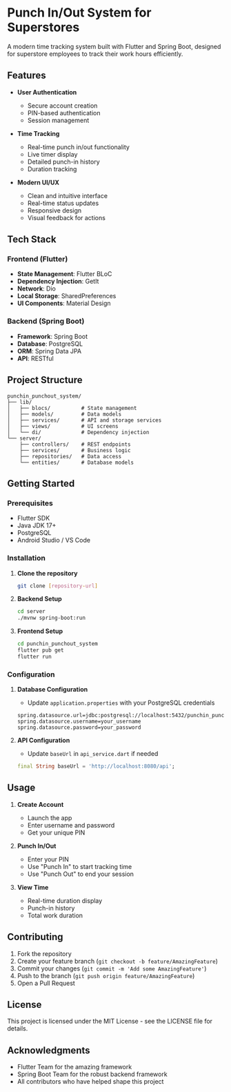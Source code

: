 # Punch In/Out System for Superstores

A modern time tracking system built with Flutter and Spring Boot, designed for superstore employees to track their work hours efficiently.

## Features

- **User Authentication**
  - Secure account creation
  - PIN-based authentication
  - Session management

- **Time Tracking**
  - Real-time punch in/out functionality
  - Live timer display
  - Detailed punch-in history
  - Duration tracking

- **Modern UI/UX**
  - Clean and intuitive interface
  - Real-time status updates
  - Responsive design
  - Visual feedback for actions

## Tech Stack

### Frontend (Flutter)
- **State Management**: Flutter BLoC
- **Dependency Injection**: GetIt
- **Network**: Dio
- **Local Storage**: SharedPreferences
- **UI Components**: Material Design

### Backend (Spring Boot)
- **Framework**: Spring Boot
- **Database**: PostgreSQL
- **ORM**: Spring Data JPA
- **API**: RESTful

## Project Structure

```
punchin_punchout_system/
├── lib/
│   ├── blocs/          # State management
│   ├── models/         # Data models
│   ├── services/       # API and storage services
│   ├── views/          # UI screens
│   └── di/             # Dependency injection
└── server/
    ├── controllers/    # REST endpoints
    ├── services/       # Business logic
    ├── repositories/   # Data access
    └── entities/       # Database models
```

## Getting Started

### Prerequisites
- Flutter SDK
- Java JDK 17+
- PostgreSQL
- Android Studio / VS Code

### Installation

1. **Clone the repository**
   ```bash
   git clone [repository-url]
   ```

2. **Backend Setup**
   ```bash
   cd server
   ./mvnw spring-boot:run
   ```

3. **Frontend Setup**
   ```bash
   cd punchin_punchout_system
   flutter pub get
   flutter run
   ```

### Configuration

1. **Database Configuration**
   - Update `application.properties` with your PostgreSQL credentials
   ```properties
   spring.datasource.url=jdbc:postgresql://localhost:5432/punchin_punchout_db
   spring.datasource.username=your_username
   spring.datasource.password=your_password
   ```

2. **API Configuration**
   - Update `baseUrl` in `api_service.dart` if needed
   ```dart
   final String baseUrl = 'http://localhost:8080/api';
   ```

## Usage

1. **Create Account**
   - Launch the app
   - Enter username and password
   - Get your unique PIN

2. **Punch In/Out**
   - Enter your PIN
   - Use "Punch In" to start tracking time
   - Use "Punch Out" to end your session

3. **View Time**
   - Real-time duration display
   - Punch-in history
   - Total work duration

## Contributing

1. Fork the repository
2. Create your feature branch (`git checkout -b feature/AmazingFeature`)
3. Commit your changes (`git commit -m 'Add some AmazingFeature'`)
4. Push to the branch (`git push origin feature/AmazingFeature`)
5. Open a Pull Request

## License

This project is licensed under the MIT License - see the LICENSE file for details.

## Acknowledgments

- Flutter Team for the amazing framework
- Spring Boot Team for the robust backend framework
- All contributors who have helped shape this project 
